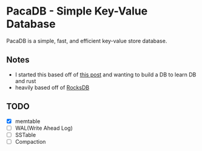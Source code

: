 # PacaDB - Simple Key-Value Database
PacaDB is a simple, fast, and efficient key-value store database.


## Notes
- I started this based off of [this post](https://adambcomer.com/blog/simple-database/motivation-design/) and wanting to build a DB to learn DB and rust
- heavily based off of [RocksDB](https://github.com/facebook/rocksdb)

## TODO
- [x] memtable
- [ ] WAL(Write Ahead Log)
- [ ] SSTable
- [ ] Compaction
